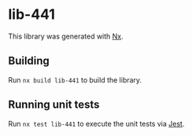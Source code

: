 # lib-441

This library was generated with [Nx](https://nx.dev).

## Building

Run `nx build lib-441` to build the library.

## Running unit tests

Run `nx test lib-441` to execute the unit tests via [Jest](https://jestjs.io).
